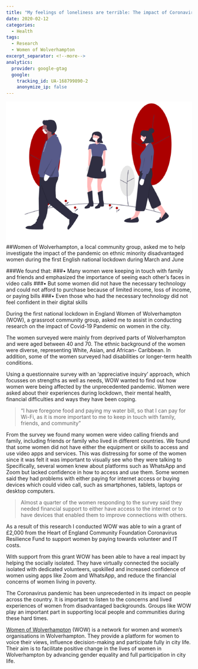 ```yaml
---
title: "My feelings of loneliness are terrible: The impact of Coronavirus on women in Wolverhampton"
date: 2020-02-12
categories:
  - Health
tags:
  - Research
  - Women of Wolverhampton
excerpt_separator: <!--more-->
analytics:
  provider: google-gtag
  google:
    tracking_id: UA-168799890-2
    anonymize_ip: false
---
```

![](/assets/images/undraw_social_distancing_2g0u.png)
##Women of Wolverhampton, a local community group, asked me to help investigate the impact of the pandemic on ethnic minority disadvantaged women during the first English national lockdown during March and June

###We found that:
###•	Many women were keeping in touch with family and friends and emphasized the importance of seeing each other’s faces in video calls
###•	But some women did not have the necessary technology and could not afford to purchase because of limited income, loss of income, or paying bills
###•	Even those who had the necessary technology did not feel confident in their digital skills

During the first national lockdown in England Women of Wolverhampton (WOW), a grassroot community group, asked me to assist in conducting research on the impact of Covid-19 Pandemic on women in the city.

The women surveyed were mainly from deprived parts of Wolverhampton and were aged between 40 and 70. The ethnic background of the women were diverse, representing White, Asian, and African- Caribbean. In addition, some of the women surveyed had disabilities or longer-term health conditions.

Using a questionnaire survey with an ‘appreciative inquiry’ approach, which focusses on strengths as well as needs, WOW wanted to find out how women were being affected by the unprecedented pandemic. Women were asked about their experiences during lockdown, their mental health, financial difficulties and ways they have been coping.

> “I have foregone food and paying my water bill, so that I can pay for Wi-Fi, as it is more important to me to keep in touch with family, friends, and community”

From the survey we found many women were video calling friends and family, including friends or family who lived in different countries. We found that some women did not have either the equipment or skills to access and use video apps and services. This was distressing for some of the women since it was felt it was important to visually see who they were talking to  
Specifically, several women knew about platforms such as WhatsApp and Zoom but lacked confidence in how to access and use them. Some women said they had problems with either paying for internet access or buying devices which could video call, such as smartphones, tablets, laptops or desktop computers.

> Almost a quarter of the women responding to the survey said they needed financial support to either have access to the internet or to have devices that enabled them to improve connections with others.

As a result of this research I conducted WOW was able to win a grant of £2,000 from the Heart of England Community Foundation Coronavirus Resilience Fund to support women by paying towards volunteer and IT costs.

With support from this grant WOW has been able to have a real impact by helping the socially isolated. They have virtually connected the socially isolated with dedicated volunteers, upskilled and increased confidence of women using apps like Zoom and WhatsApp, and reduce the financial concerns of women living in poverty.

The Coronavirus pandemic has been unprecedented in its impact on people across the country. It is important to listen to the concerns and lived experiences of women from disadvantaged backgrounds. Groups like WOW play an important part in supporting local people and communities during these hard times.

[Women of Wolverhampton]( http://wowonline.org.uk/) (WOW) is a network for women and women’s organisations in Wolverhampton. They provide a platform for women to voice their views, influence decision-making and participate fully in city life. Their aim is to facilitate positive change in the lives of women in Wolverhampton by advancing gender equality and full participation in city life. 
